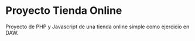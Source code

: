 # Proyecto Tienda Online
Proyecto de PHP y Javascript de una tienda online simple como ejercicio en DAW.
